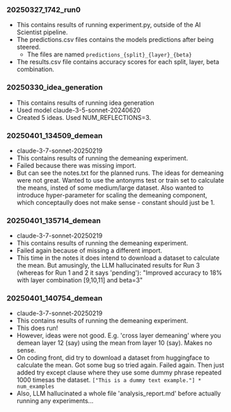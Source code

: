 ### 20250327_1742_run0

- This contains results of running experiment.py, outside of the AI Scientist pipeline.
- The predictions.csv files contains the models predictions after being steered.
  - The files are named `predictions_{split}_{layer}_{beta}`
- The results.csv file contains accuracy scores for each split, layer, beta combination.


### 20250330_idea_generation

- This contains results of running idea generation
- Used model claude-3-5-sonnet-20240620
- Created 5 ideas. Used NUM_REFLECTIONS=3.

### 20250401_134509_demean

- claude-3-7-sonnet-20250219
- This contains results of running the demeaning experiment.
- Failed because there was missing import.
- But can see the notes.txt for the planned runs. The ideas for demeaning were not great. Wanted to use the antonyms test or train set to calculate the means, insted of some medium/large dataset. Also wanted to introduce hyper-parameter for scaling the demeaning component, which conceptaully does not make sense - constant should just be 1.

### 20250401_135714_demean

- claude-3-7-sonnet-20250219
- This contains results of running the demeaning experiment.
- Failed again because of missing a different import.
- This time in the notes it does intend to download a dataset to calculate the mean. But amusingly, the LLM hallucinated results for Run 3 (whereas for Run 1 and 2 it says 'pending'): "Improved accuracy to 18% with layer combination [9,10,11] and beta=3"

### 20250401_140754_demean

- claude-3-7-sonnet-20250219
- This contains results of running the demeaning experiment.
- This does run!
- However, ideas were not good. E.g. 'cross layer demeaning' where you demean layer 12 (say) using the mean from layer 10 (say). Makes no sense.
- On coding front, did try to download a dataset from huggingface to calculate the mean. Got some bug so tried again. Failed again. Then just added try except clause where they use some dummy phrase repeated 1000 timesas the dataset. `["This is a dummy text example."] * num_examples`
- Also, LLM hallucinated a whole file 'analysis_report.md' before actually running any experiments... 






